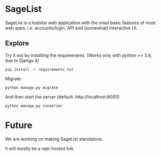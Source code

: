 # SageList

SageList is a todolist web application with the most basic features of most web apps, i.e. accounts/login, API and (somewhat) interactive UI.

## Explore
Try it out by installing the requirements. (Works only with python >= 3.8, due to Django 4)

    pip install -r requirements.txt

Migrate:

    python manage.py migrate

And then start the server (default: http://localhost:8000)

    python manage.py runserver


# Future

We are working on making SageList standalone.

It will mostly be a repl-hosted link
